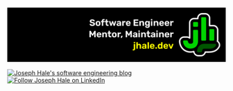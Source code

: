 ![Joseph Hale is a software engineer, mentor, and open source maintainer](./img/banner.png)

[![Joseph Hale's software engineering blog](https://jhale.dev/badges/website.svg)](https://jhale.dev)
[![Follow Joseph Hale on LinkedIn](https://jhale.dev/badges/follow.svg)](https://www.linkedin.com/comm/mynetwork/discovery-see-all?usecase=PEOPLE_FOLLOWS&followMember=thehale)
